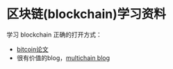 # 区块链(blockchain)学习资料

学习 blockchain 正确的打开方式：

 * [bitcoin论文][1]
 * 很有价值的blog，[multichain blog][2]

[1]:https://bitcoin.org/bitcoin.pdf
[2]:https://www.multichain.com/blog/
